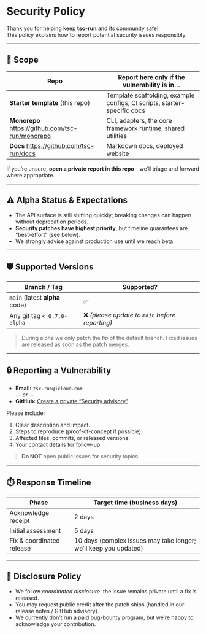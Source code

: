 # Security Policy

Thank you for helping keep **tsc-run** and its community safe!  
This policy explains how to report potential security issues responsibly.

---

## 📌 Scope

| Repo | Report here **only if** the vulnerability is in… |
|------|--------------------------------------------------|
| **Starter template** (this repo) | Template scaffolding, example configs, CI scripts, starter-specific docs |
| **Monorepo** <https://github.com/tsc-run/monorepo> | CLI, adapters, the core framework runtime, shared utilities |
| **Docs** <https://github.com/tsc-run/docs> | Markdown docs, deployed website |

If you’re unsure, **open a private report in this repo** - we’ll triage and forward where appropriate.

---

## ⚠️ Alpha Status & Expectations

* The API surface is still shifting quickly; breaking changes can happen without deprecation periods.  
* **Security patches have highest priority**, but timeline guarantees are “best-effort” (see below).  
* We strongly advise against production use until we reach beta.

---

## 🛡️ Supported Versions

| Branch / Tag | Supported? |
|--------------|-----------|
| `main` (latest **alpha** code) | ✅ |
| Any git tag `< 0.7.0-alpha` | ❌ *(please update to `main` before reporting)* |

> During alpha we only patch the *tip* of the default branch. Fixed issues are released as soon as the patch merges.

---

## 🔒 Reporting a Vulnerability

* **Email:** `tsc.run@icloud.com`  
  — *or* —
* **GitHub:** [Create a private “Security advisory”](../../security/advisories/new)

Please include:

1. Clear description and impact.
2. Steps to reproduce (proof-of-concept if possible).
3. Affected files, commits, or released versions.
4. Your contact details for follow-up.

> **Do NOT** open public issues for security topics.

---

## ⏱️ Response Timeline

| Phase | Target time (business days) |
|-------|-----------------------------|
| Acknowledge receipt | 2 days |
| Initial assessment | 5 days |
| Fix & coordinated release | 10 days (complex issues may take longer; we’ll keep you updated) |

---

## 🤝 Disclosure Policy

* We follow *coordinated disclosure*: the issue remains private until a fix is released.
* You may request public credit after the patch ships (handled in our release notes / GitHub advisory).
* We currently don’t run a paid bug-bounty program, but we’re happy to acknowledge your contribution.

